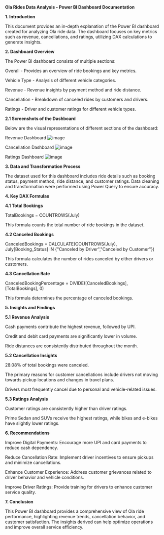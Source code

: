**Ola Rides Data Analysis - Power BI Dashboard Documentation**

**1. Introduction**

This document provides an in-depth explanation of the Power BI dashboard created for analyzing Ola ride data. The dashboard focuses on key metrics such as revenue, cancellations, and ratings, utilizing DAX calculations to generate insights.

**2. Dashboard Overview**

The Power BI dashboard consists of multiple sections:

Overall - Provides an overview of ride bookings and key metrics.

Vehicle Type - Analysis of different vehicle categories.

Revenue - Revenue insights by payment method and ride distance.

Cancellation - Breakdown of canceled rides by customers and drivers.

Ratings - Driver and customer ratings for different vehicle types.

**2.1 Screenshots of the Dashboard**

Below are the visual representations of different sections of the dashboard:

Revenue Dashboard
![image](https://github.com/user-attachments/assets/0039344e-6cc7-4f2f-9107-d7251d2b7253)

Cancellation Dashboard
![image](https://github.com/user-attachments/assets/76dd7d12-32a7-4776-92d7-7a2c42e27cab)

Ratings Dashboard
![image](https://github.com/user-attachments/assets/09546d44-cd89-4a7f-a677-f627fd07d50d)


**3. Data and Transformation Process**

The dataset used for this dashboard includes ride details such as booking status, payment method, ride distance, and customer ratings. Data cleaning and transformation were performed using Power Query to ensure accuracy.

**4. Key DAX Formulas**

**4.1 Total Bookings**

TotalBookings = COUNTROWS(July)

This formula counts the total number of ride bookings in the dataset.

**4.2 Canceled Bookings**

CanceledBookings = CALCULATE(COUNTROWS(July), July[Booking_Status] IN {"Canceled by Driver","Canceled by Customer"})

This formula calculates the number of rides canceled by either drivers or customers.

**4.3 Cancellation Rate**

CanceledBookingPercentage = DIVIDE([CanceledBookings], [TotalBookings], 0)

This formula determines the percentage of canceled bookings.

**5. Insights and Findings**

**5.1 Revenue Analysis**

Cash payments contribute the highest revenue, followed by UPI.

Credit and debit card payments are significantly lower in volume.

Ride distances are consistently distributed throughout the month.

**5.2 Cancellation Insights**

28.08% of total bookings were canceled.

The primary reasons for customer cancellations include drivers not moving towards pickup locations and changes in travel plans.

Drivers most frequently cancel due to personal and vehicle-related issues.

**5.3 Ratings Analysis**

Customer ratings are consistently higher than driver ratings.

Prime Sedan and SUVs receive the highest ratings, while bikes and e-bikes have slightly lower ratings.

**6. Recommendations**

Improve Digital Payments: Encourage more UPI and card payments to reduce cash dependency.

Reduce Cancellation Rate: Implement driver incentives to ensure pickups and minimize cancellations.

Enhance Customer Experience: Address customer grievances related to driver behavior and vehicle conditions.

Improve Driver Ratings: Provide training for drivers to enhance customer service quality.

**7. Conclusion**

This Power BI dashboard provides a comprehensive view of Ola ride performance, highlighting revenue trends, cancellation behavior, and customer satisfaction. The insights derived can help optimize operations and improve overall service efficiency.

